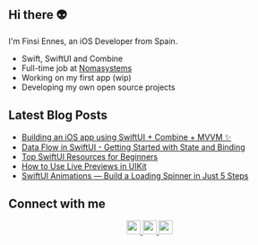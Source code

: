 ## Hi there 👽

I'm Finsi Ennes, an iOS Developer from Spain.

- Swift, SwiftUI and Combine
- Full-time job at [Nomasystems](https://www.linkedin.com/company/nomasystems-s-l-/mycompany/)
- Working on my first app (wip) 
- Developing my own open source projects

<h2>Latest Blog Posts</h2>
  <ul>
    <li>
      <a href=https://levelup.gitconnected.com/building-an-ios-app-using-swiftui-combine-mvvm-architecture-part-1-7e5a1683a7aa/>
      Building an iOS app using SwiftUI + Combine + MVVM ✨</a>
    </li>
     <li>
      <a href=https://medium.com/swlh/data-flow-in-swiftui-getting-started-with-state-and-binding-da3ba97fb144/>
      Data Flow in SwiftUI - Getting Started with State and Binding</a>
    </li>
    <li>
      <a href=https://levelup.gitconnected.com/top-swiftui-resources-for-beginners-966e52e1402c/>
      Top SwiftUI Resources for Beginners</a>
    </li>
    <li>
      <a href=https://medium.com/swlh/how-to-use-live-previews-in-uikit-204f028df3a9/>
      How to Use Live Previews in UIKit</a>
    </li>
    <li>
      <a href=https://medium.com/swlh/swiftui-animations-loading-spinner-2e01a3d8e9c0/>
      SwiftUI Animations — Build a Loading Spinner in Just 5 Steps</a>
    </li>
  </ul>
  
<h2>Connect with me</h2>
<p align="center">
  <a href="https://www.linkedin.com/in/finsiennes/">
    <img src="https://img.shields.io/badge/linkedin-%230077B5.svg?&style=for-the-badge&logo=linkedin&logoColor=white" height=25>
  </a>
  <a href="https://finsi-ennes.medium.com/">
    <img src="https://img.shields.io/badge/medium-%2312100E.svg?&style=for-the-badge&logo=medium&logoColor=white" height=25>
  </a>
  <a href="https://www.instagram.com/finsi.code/?hl=es">
    <img src="https://img.shields.io/badge/instagram-%23E4405F.svg?&style=for-the-badge&logo=instagram&logoColor=white" height=25>
  </a>
</p>


